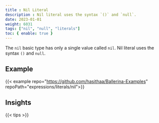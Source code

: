 ```yaml
---
title : Nil Literal
description : Nil literal uses the syntax `()` and `null`.
date: 2023-01-01
weight: 6031
tags: ["nil", "null", "literals"]
toc: { enable: true }
---
```


The `nil` basic type has only a single value called `nil`. Nil literal uses the syntax `()` and `null`.

<!--more-->

## Example

{{< example repo="https://github.com/hasithaa/Ballerina-Examples" repoPath="expressions/literals/nil">}}

## Insights

{{< tips >}}